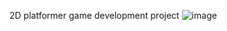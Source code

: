 2D platformer game development project 
![image](https://github.com/lawrenceyim/Project-1/assets/84044148/d4bad4b7-7154-42f4-9475-60a8be247f9b)
